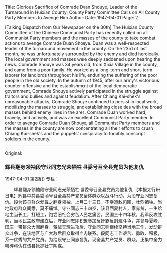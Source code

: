Title: Glorious Sacrifice of Comrade Duan Shouye, Leader of the Turnaround in Huixian County; County Party Committee Calls on All County Party Members to Avenge Him
Author:
Date: 1947-04-01
Page: 2

[Taiking Dispatch from Our Newspaper on the 30th] The Huixian County Committee of the Chinese Communist Party has recently called on all Communist Party members and the masses of the county to take combat actions to avenge Comrade Duan Shouye. Duan was a well-respected leader of the turnaround movement in the county. On the 23rd of last month, he was unfortunately surrounded by the enemy and died heroically. The local government and masses were deeply saddened upon hearing the news. Comrade Shouye was 34 years old, from Xixia Village in the county, and came from a poor family. He worked as a long-term and short-term laborer for landlords throughout his life, enduring the suffering of the poor people in the old society. In the autumn of 1945, after our army's victorious counter-offensive and the establishment of the local democratic government, Comrade Shouye actively participated in the struggle against traitors and bullies and against feudalism. After Chiang Kai-shek's unreasonable attacks, Comrade Shouye continued to persist in local work, mobilizing the masses to struggle, and establishing close ties with the broad masses behind enemy lines in the area. Comrade Duan worked hard, bravely, and actively, and was an excellent Communist Party member. In order to avenge Comrade Duan Shouye, all Communist Party members and the masses in the county are now concentrating all their efforts to crush Chiang Kai-shek's and the puppets' conspiracy to forcibly conscript soldiers in the county.



<hr /> 

Original: 


### 辉县翻身领袖段守业同志光荣牺牲  县委号召全县党员为他复仇

1947-04-01
第2版()
专栏：

　　辉县翻身领袖段守业同志光荣牺牲
    县委号召全县党员为他复仇
    【本报太行卅日电】辉县中共县委顷号召全县共产党员全体群众以战斗行动，为段守业同志复仇。段为该县群众爱戴之翻身领袖，上月二十三日，不幸遭敌包围，壮烈牺牲。当地政府群众闻悉，莫不痛悼。守业同志三十四岁，该县西夏村人，家赤贫，一生给地主当长工，打短工，饱尝旧社会穷苦人民之痛苦。民国三十四年秋，我军反攻胜利，当地民主政府建立后，守业同志即积极参加反奸霸反封建斗争，并领导夏峰、田庄一带群众大闹翻身，蒋贼无理进攻后，守业同志则继续坚持当地工作，发动群众斗争，在该地区与广大敌后群众取得血肉联系。段同志工作艰苦、勇敢、积极，系一优秀的共产党员。为给段守业同志复仇，现全县共产党员、群众，正集中全力粉碎蒋伪在该县抢抓壮丁阴谋。
